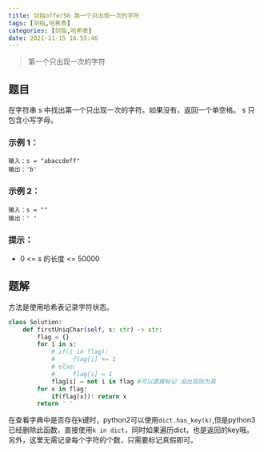 ```yaml
---
title: 剑指offer50 第一个只出现一次的字符
tags: [剑指,哈希表]
categories: [剑指,哈希表]
date: 2021-11-15 16:55:46
---
```


>  第一个只出现一次的字符

## 题目

在字符串 s 中找出第一个只出现一次的字符。如果没有，返回一个单空格。 s 只包含小写字母。

### 示例 1：

```
输入：s = "abaccdeff"
输出：'b'
```

### 示例 2：

```
输入：s = "" 
输出：' '
```

### 提示：

- 0 <= s 的长度 <= 50000

## 题解

方法是使用哈希表记录字符状态。

```python
class Solution:
    def firstUniqChar(self, s: str) -> str:
        flag = {}
        for i in s:
            # if(i in flag):
            #     flag[i] += 1
            # else:
            #     flag[i] = 1
            flag[i] = not i in flag #可以直接标记 没出现则为真
        for x in flag:
            if(flag[x]): return x
        return ' '
```
在查看字典中是否存在k键时，python2可以使用`dict.has_key(k)`,但是python3已经删除此函数，直接使用`k in dict`，同时如果遍历dict，也是返回的key哦。
另外，这里无需记录每个字符的个数，只需要标记真假即可。
